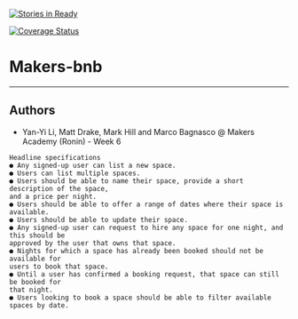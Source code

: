 [![Stories in Ready](https://badge.waffle.io/MarcoCode/Makers-bnb.png?label=QA&title=QA)](https://waffle.io/MarcoCode/Makers-bnb)

[![Coverage Status](https://coveralls.io/repos/github/MarcoCode/Makers-bnb/badge.svg?branch=master)](https://coveralls.io/github/MarcoCode/Makers-bnb?branch=master)

# Makers-bnb
----------------------

Authors
-------

* Yan-Yi Li, Matt Drake, Mark Hill and Marco Bagnasco @ Makers Academy (Ronin) - Week 6

```
Headline specifications
● Any signed-up user can list a new space.
● Users can list multiple spaces.
● Users should be able to name their space, provide a short description of the space,
and a price per night.
● Users should be able to offer a range of dates where their space is available.
● Users should be able to update their space.
● Any signed-up user can request to hire any space for one night, and this should be
approved by the user that owns that space.
● Nights for which a space has already been booked should not be available for
users to book that space.
● Until a user has confirmed a booking request, that space can still be booked for
that night.
● Users looking to book a space should be able to filter available spaces by date.
```

